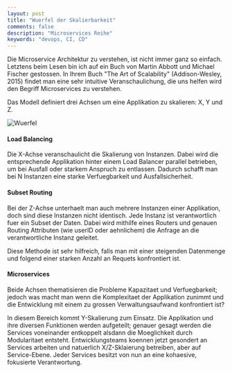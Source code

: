 ```yaml
---
layout: post
title: "Wuerfel der Skalierbarkeit"
comments: false
description: "Microservices Reihe"
keywords: "devops, CI, CD"
---
```


Die Microservice Architektur zu verstehen, ist nicht immer ganz so einfach. Letztens beim Lesen bin ich auf ein Buch von Martin Abbott und Michael Fischer gestossen. In Ihrem Buch "The Art of Scalability" (Addison-Wesley, 2015) findet man eine sehr intuitive Veranschaulichung, die uns helfen wird den Begriff Microservices zu verstehen. 

Das Modell definiert drei Achsen um eine Applikation zu skalieren: X, Y und Z.

![Wuerfel](https://i.pinimg.com/originals/00/f2/8f/00f28f14928d297bf3d110cf60d4afce.png)

#### Load Balancing

Die X-Achse veranschaulicht die Skalierung von Instanzen. Dabei wird die entsprechende Applikation hinter einem Load Balancer parallel betrieben, um bei Ausfall oder starkem Anspruch zu entlassen. Dadurch schafft man bei N Instanzen eine starke Verfuegbarkeit und Ausfallsicherheit.

#### Subset Routing

Bei der Z-Achse unterhaelt man auch mehrere Instanzen einer Applikation, doch sind diese Instanzen nicht identisch. Jede Instanz ist verantwortlich fuer ein Subset der Daten. Dabei wird mithilfe eines Routers und genauen Routing Attributen (wie userID oder aehnlichem) die Anfrage an die verantwortliche Instanz geleitet.

Diese Methode ist sehr hilfreich, falls man mit einer steigenden Datenmenge und folgend einer starken Anzahl an Requets konfrontiert ist.

#### Microservices

Beide Achsen thematisieren die Probleme Kapazitaet und Verfuegbarkeit; jedoch was macht man wenn die Komplexitaet der Applikation zunimmt und die Entwicklung mit einem zu grossen Verwaltungsaufwand konfrontiert ist?

In diesem Bereich kommt Y-Skalierung zum Einsatz. Die Applikation und ihre diversen Funktionen werden aufgeteilt; genauer gesagt werden die Services voneinander entkoppelt alsdann die Moeglichkeit durch Modularitaet entsteht. Entwicklungsteams koennen jetzt gesondert an Services arbeiten und natuerlich X/Z-Sklaierung betreiben, aber auf Service-Ebene. Jeder Services besitzt von nun an eine kohaesive, fokusierte Verantwortung. 



